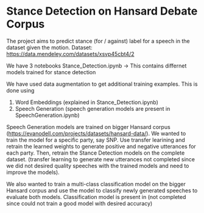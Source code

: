 # Stance Detection on Hansard Debate Corpus

The project aims to predict stance (for / against) label for a speech in the dataset given the motion.
Dataset: https://data.mendeley.com/datasets/xsvp45cbt4/2 

We have 3 notebooks
Stance_Detection.ipynb -> This contains differnet models trained for stance detection

We have used data augmentation to get additional training examples. This is done using
1. Word Embeddings (explained in Stance_Detection.ipynb)
2. Speech Generation (speech generation models are present in SpeechGeneration.ipynb)

Speech Generation models are trained on bigger Hansard corpus (https://evanodell.com/projects/datasets/hansard-data/). We wanted to train the model for a specific party, say SNP. Use transfer learining and retrain the learned weights to generate positive and negative utterances for each party. Then, retrain the Stance Detection models on the complete dataset. (transfer learning to generate new utterances not completed since we did not desired quality speeches with the trained models and need to improve the models).

We also wanted to train a multi-class classification model on the bigger Hansard corpus and use the model to classify newly generated speeches to evaluate both models. Classification model is present in  (not completed since could not train a good model with desired accuracy)
